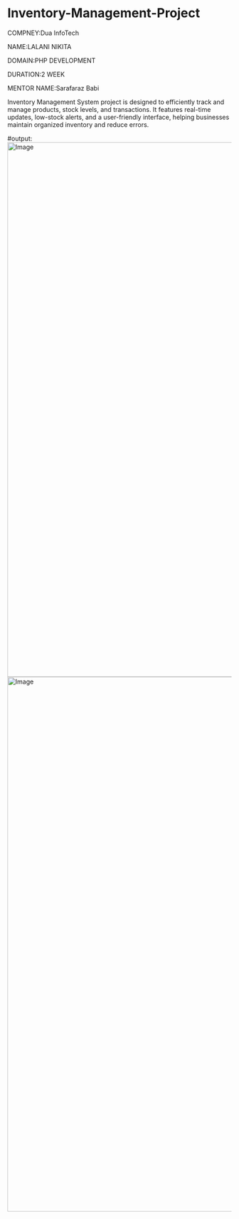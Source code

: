 # Inventory-Management-Project
COMPNEY:Dua InfoTech

NAME:LALANI NIKITA

DOMAIN:PHP DEVELOPMENT

DURATION:2 WEEK

MENTOR NAME:Sarafaraz Babi

 Inventory Management System project is designed to efficiently track and manage products, stock levels, and transactions. It features real-time updates, low-stock alerts, and a user-friendly interface, helping businesses maintain organized inventory and reduce errors.
 
#output:
<img width="1920" height="1200" alt="Image" src="https://github.com/user-attachments/assets/b3e5f4e1-6b8d-439e-868f-e7746842ef1c" />
<img width="1920" height="1200" alt="Image" src="https://github.com/user-attachments/assets/84790980-bc24-4655-a5c9-20887971d9f6" />
